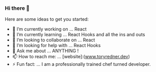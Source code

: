 ### Hi there 👋



Here are some ideas to get you started:

- 🔭 I’m currently working on ... React
- 🌱 I’m currently learning ... React Hooks and all the ins and outs 
- 👯 I’m looking to collaborate on ... React 
- 🤔 I’m looking for help with ... React Hooks 
- 💬 Ask me about ... ANYTHING !
- 📫 How to reach me: ... [website]:(www.toryredner.dev)
- ⚡ Fun fact: ... I am a professionally trained chef turned developer. 

